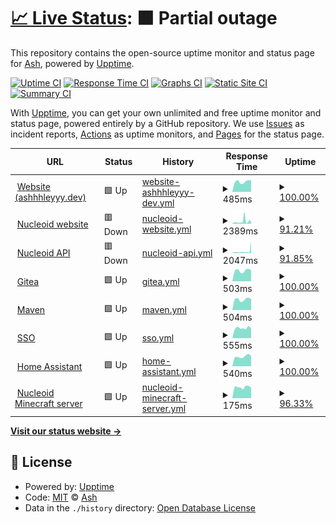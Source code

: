 # [📈 Live Status](https://status.ashhhleyyy.dev): <!--live status--> **🟧 Partial outage**

This repository contains the open-source uptime monitor and status page for [Ash](https://ashhhleyyy.dev), powered by [Upptime](https://github.com/upptime/upptime).

[![Uptime CI](https://github.com/ashhhleyyy/status-page/workflows/Uptime%20CI/badge.svg)](https://github.com/ashhhleyyy/status-page/actions?query=workflow%3A%22Uptime+CI%22)
[![Response Time CI](https://github.com/ashhhleyyy/status-page/workflows/Response%20Time%20CI/badge.svg)](https://github.com/ashhhleyyy/status-page/actions?query=workflow%3A%22Response+Time+CI%22)
[![Graphs CI](https://github.com/ashhhleyyy/status-page/workflows/Graphs%20CI/badge.svg)](https://github.com/ashhhleyyy/status-page/actions?query=workflow%3A%22Graphs+CI%22)
[![Static Site CI](https://github.com/ashhhleyyy/status-page/workflows/Static%20Site%20CI/badge.svg)](https://github.com/ashhhleyyy/status-page/actions?query=workflow%3A%22Static+Site+CI%22)
[![Summary CI](https://github.com/ashhhleyyy/status-page/workflows/Summary%20CI/badge.svg)](https://github.com/ashhhleyyy/status-page/actions?query=workflow%3A%22Summary+CI%22)

With [Upptime](https://upptime.js.org), you can get your own unlimited and free uptime monitor and status page, powered entirely by a GitHub repository. We use [Issues](https://github.com/ashhhleyyy/status-page/issues) as incident reports, [Actions](https://github.com/ashhhleyyy/status-page/actions) as uptime monitors, and [Pages](https://status.ashhhleyyy.dev) for the status page.

<!--start: status pages-->
<!-- This summary is generated by Upptime (https://github.com/upptime/upptime) -->
<!-- Do not edit this manually, your changes will be overwritten -->
<!-- prettier-ignore -->
| URL | Status | History | Response Time | Uptime |
| --- | ------ | ------- | ------------- | ------ |
| <img alt="" src="https://icons.duckduckgo.com/ip3/ashhhleyyy.dev.ico" height="13"> [Website (ashhhleyyy.dev)](https://ashhhleyyy.dev/) | 🟩 Up | [website-ashhhleyyy-dev.yml](https://github.com/ashhhleyyy/status-page/commits/HEAD/history/website-ashhhleyyy-dev.yml) | <details><summary><img alt="Response time graph" src="./graphs/website-ashhhleyyy-dev/response-time-week.png" height="20"> 485ms</summary><br><a href="https://status.ashhhleyyy.dev/history/website-ashhhleyyy-dev"><img alt="Response time 1507" src="https://img.shields.io/endpoint?url=https%3A%2F%2Fraw.githubusercontent.com%2Fashhhleyyy%2Fstatus-page%2FHEAD%2Fapi%2Fwebsite-ashhhleyyy-dev%2Fresponse-time.json"></a><br><a href="https://status.ashhhleyyy.dev/history/website-ashhhleyyy-dev"><img alt="24-hour response time 547" src="https://img.shields.io/endpoint?url=https%3A%2F%2Fraw.githubusercontent.com%2Fashhhleyyy%2Fstatus-page%2FHEAD%2Fapi%2Fwebsite-ashhhleyyy-dev%2Fresponse-time-day.json"></a><br><a href="https://status.ashhhleyyy.dev/history/website-ashhhleyyy-dev"><img alt="7-day response time 485" src="https://img.shields.io/endpoint?url=https%3A%2F%2Fraw.githubusercontent.com%2Fashhhleyyy%2Fstatus-page%2FHEAD%2Fapi%2Fwebsite-ashhhleyyy-dev%2Fresponse-time-week.json"></a><br><a href="https://status.ashhhleyyy.dev/history/website-ashhhleyyy-dev"><img alt="30-day response time 486" src="https://img.shields.io/endpoint?url=https%3A%2F%2Fraw.githubusercontent.com%2Fashhhleyyy%2Fstatus-page%2FHEAD%2Fapi%2Fwebsite-ashhhleyyy-dev%2Fresponse-time-month.json"></a><br><a href="https://status.ashhhleyyy.dev/history/website-ashhhleyyy-dev"><img alt="1-year response time 1507" src="https://img.shields.io/endpoint?url=https%3A%2F%2Fraw.githubusercontent.com%2Fashhhleyyy%2Fstatus-page%2FHEAD%2Fapi%2Fwebsite-ashhhleyyy-dev%2Fresponse-time-year.json"></a></details> | <details><summary><a href="https://status.ashhhleyyy.dev/history/website-ashhhleyyy-dev">100.00%</a></summary><a href="https://status.ashhhleyyy.dev/history/website-ashhhleyyy-dev"><img alt="All-time uptime 97.19%" src="https://img.shields.io/endpoint?url=https%3A%2F%2Fraw.githubusercontent.com%2Fashhhleyyy%2Fstatus-page%2FHEAD%2Fapi%2Fwebsite-ashhhleyyy-dev%2Fuptime.json"></a><br><a href="https://status.ashhhleyyy.dev/history/website-ashhhleyyy-dev"><img alt="24-hour uptime 100.00%" src="https://img.shields.io/endpoint?url=https%3A%2F%2Fraw.githubusercontent.com%2Fashhhleyyy%2Fstatus-page%2FHEAD%2Fapi%2Fwebsite-ashhhleyyy-dev%2Fuptime-day.json"></a><br><a href="https://status.ashhhleyyy.dev/history/website-ashhhleyyy-dev"><img alt="7-day uptime 100.00%" src="https://img.shields.io/endpoint?url=https%3A%2F%2Fraw.githubusercontent.com%2Fashhhleyyy%2Fstatus-page%2FHEAD%2Fapi%2Fwebsite-ashhhleyyy-dev%2Fuptime-week.json"></a><br><a href="https://status.ashhhleyyy.dev/history/website-ashhhleyyy-dev"><img alt="30-day uptime 98.83%" src="https://img.shields.io/endpoint?url=https%3A%2F%2Fraw.githubusercontent.com%2Fashhhleyyy%2Fstatus-page%2FHEAD%2Fapi%2Fwebsite-ashhhleyyy-dev%2Fuptime-month.json"></a><br><a href="https://status.ashhhleyyy.dev/history/website-ashhhleyyy-dev"><img alt="1-year uptime 97.19%" src="https://img.shields.io/endpoint?url=https%3A%2F%2Fraw.githubusercontent.com%2Fashhhleyyy%2Fstatus-page%2FHEAD%2Fapi%2Fwebsite-ashhhleyyy-dev%2Fuptime-year.json"></a></details>
| <img alt="" src="https://icons.duckduckgo.com/ip3/nucleoid.xyz.ico" height="13"> [Nucleoid website](https://nucleoid.xyz/) | 🟥 Down | [nucleoid-website.yml](https://github.com/ashhhleyyy/status-page/commits/HEAD/history/nucleoid-website.yml) | <details><summary><img alt="Response time graph" src="./graphs/nucleoid-website/response-time-week.png" height="20"> 2389ms</summary><br><a href="https://status.ashhhleyyy.dev/history/nucleoid-website"><img alt="Response time 951" src="https://img.shields.io/endpoint?url=https%3A%2F%2Fraw.githubusercontent.com%2Fashhhleyyy%2Fstatus-page%2FHEAD%2Fapi%2Fnucleoid-website%2Fresponse-time.json"></a><br><a href="https://status.ashhhleyyy.dev/history/nucleoid-website"><img alt="24-hour response time 3237" src="https://img.shields.io/endpoint?url=https%3A%2F%2Fraw.githubusercontent.com%2Fashhhleyyy%2Fstatus-page%2FHEAD%2Fapi%2Fnucleoid-website%2Fresponse-time-day.json"></a><br><a href="https://status.ashhhleyyy.dev/history/nucleoid-website"><img alt="7-day response time 2389" src="https://img.shields.io/endpoint?url=https%3A%2F%2Fraw.githubusercontent.com%2Fashhhleyyy%2Fstatus-page%2FHEAD%2Fapi%2Fnucleoid-website%2Fresponse-time-week.json"></a><br><a href="https://status.ashhhleyyy.dev/history/nucleoid-website"><img alt="30-day response time 1445" src="https://img.shields.io/endpoint?url=https%3A%2F%2Fraw.githubusercontent.com%2Fashhhleyyy%2Fstatus-page%2FHEAD%2Fapi%2Fnucleoid-website%2Fresponse-time-month.json"></a><br><a href="https://status.ashhhleyyy.dev/history/nucleoid-website"><img alt="1-year response time 951" src="https://img.shields.io/endpoint?url=https%3A%2F%2Fraw.githubusercontent.com%2Fashhhleyyy%2Fstatus-page%2FHEAD%2Fapi%2Fnucleoid-website%2Fresponse-time-year.json"></a></details> | <details><summary><a href="https://status.ashhhleyyy.dev/history/nucleoid-website">91.21%</a></summary><a href="https://status.ashhhleyyy.dev/history/nucleoid-website"><img alt="All-time uptime 99.10%" src="https://img.shields.io/endpoint?url=https%3A%2F%2Fraw.githubusercontent.com%2Fashhhleyyy%2Fstatus-page%2FHEAD%2Fapi%2Fnucleoid-website%2Fuptime.json"></a><br><a href="https://status.ashhhleyyy.dev/history/nucleoid-website"><img alt="24-hour uptime 43.81%" src="https://img.shields.io/endpoint?url=https%3A%2F%2Fraw.githubusercontent.com%2Fashhhleyyy%2Fstatus-page%2FHEAD%2Fapi%2Fnucleoid-website%2Fuptime-day.json"></a><br><a href="https://status.ashhhleyyy.dev/history/nucleoid-website"><img alt="7-day uptime 91.21%" src="https://img.shields.io/endpoint?url=https%3A%2F%2Fraw.githubusercontent.com%2Fashhhleyyy%2Fstatus-page%2FHEAD%2Fapi%2Fnucleoid-website%2Fuptime-week.json"></a><br><a href="https://status.ashhhleyyy.dev/history/nucleoid-website"><img alt="30-day uptime 97.98%" src="https://img.shields.io/endpoint?url=https%3A%2F%2Fraw.githubusercontent.com%2Fashhhleyyy%2Fstatus-page%2FHEAD%2Fapi%2Fnucleoid-website%2Fuptime-month.json"></a><br><a href="https://status.ashhhleyyy.dev/history/nucleoid-website"><img alt="1-year uptime 99.10%" src="https://img.shields.io/endpoint?url=https%3A%2F%2Fraw.githubusercontent.com%2Fashhhleyyy%2Fstatus-page%2FHEAD%2Fapi%2Fnucleoid-website%2Fuptime-year.json"></a></details>
| <img alt="" src="https://icons.duckduckgo.com/ip3/api.nucleoid.xyz.ico" height="13"> [Nucleoid API](https://api.nucleoid.xyz/stats/stats) | 🟥 Down | [nucleoid-api.yml](https://github.com/ashhhleyyy/status-page/commits/HEAD/history/nucleoid-api.yml) | <details><summary><img alt="Response time graph" src="./graphs/nucleoid-api/response-time-week.png" height="20"> 2047ms</summary><br><a href="https://status.ashhhleyyy.dev/history/nucleoid-api"><img alt="Response time 1085" src="https://img.shields.io/endpoint?url=https%3A%2F%2Fraw.githubusercontent.com%2Fashhhleyyy%2Fstatus-page%2FHEAD%2Fapi%2Fnucleoid-api%2Fresponse-time.json"></a><br><a href="https://status.ashhhleyyy.dev/history/nucleoid-api"><img alt="24-hour response time 2877" src="https://img.shields.io/endpoint?url=https%3A%2F%2Fraw.githubusercontent.com%2Fashhhleyyy%2Fstatus-page%2FHEAD%2Fapi%2Fnucleoid-api%2Fresponse-time-day.json"></a><br><a href="https://status.ashhhleyyy.dev/history/nucleoid-api"><img alt="7-day response time 2047" src="https://img.shields.io/endpoint?url=https%3A%2F%2Fraw.githubusercontent.com%2Fashhhleyyy%2Fstatus-page%2FHEAD%2Fapi%2Fnucleoid-api%2Fresponse-time-week.json"></a><br><a href="https://status.ashhhleyyy.dev/history/nucleoid-api"><img alt="30-day response time 1271" src="https://img.shields.io/endpoint?url=https%3A%2F%2Fraw.githubusercontent.com%2Fashhhleyyy%2Fstatus-page%2FHEAD%2Fapi%2Fnucleoid-api%2Fresponse-time-month.json"></a><br><a href="https://status.ashhhleyyy.dev/history/nucleoid-api"><img alt="1-year response time 1085" src="https://img.shields.io/endpoint?url=https%3A%2F%2Fraw.githubusercontent.com%2Fashhhleyyy%2Fstatus-page%2FHEAD%2Fapi%2Fnucleoid-api%2Fresponse-time-year.json"></a></details> | <details><summary><a href="https://status.ashhhleyyy.dev/history/nucleoid-api">91.85%</a></summary><a href="https://status.ashhhleyyy.dev/history/nucleoid-api"><img alt="All-time uptime 98.74%" src="https://img.shields.io/endpoint?url=https%3A%2F%2Fraw.githubusercontent.com%2Fashhhleyyy%2Fstatus-page%2FHEAD%2Fapi%2Fnucleoid-api%2Fuptime.json"></a><br><a href="https://status.ashhhleyyy.dev/history/nucleoid-api"><img alt="24-hour uptime 47.73%" src="https://img.shields.io/endpoint?url=https%3A%2F%2Fraw.githubusercontent.com%2Fashhhleyyy%2Fstatus-page%2FHEAD%2Fapi%2Fnucleoid-api%2Fuptime-day.json"></a><br><a href="https://status.ashhhleyyy.dev/history/nucleoid-api"><img alt="7-day uptime 91.85%" src="https://img.shields.io/endpoint?url=https%3A%2F%2Fraw.githubusercontent.com%2Fashhhleyyy%2Fstatus-page%2FHEAD%2Fapi%2Fnucleoid-api%2Fuptime-week.json"></a><br><a href="https://status.ashhhleyyy.dev/history/nucleoid-api"><img alt="30-day uptime 98.13%" src="https://img.shields.io/endpoint?url=https%3A%2F%2Fraw.githubusercontent.com%2Fashhhleyyy%2Fstatus-page%2FHEAD%2Fapi%2Fnucleoid-api%2Fuptime-month.json"></a><br><a href="https://status.ashhhleyyy.dev/history/nucleoid-api"><img alt="1-year uptime 98.74%" src="https://img.shields.io/endpoint?url=https%3A%2F%2Fraw.githubusercontent.com%2Fashhhleyyy%2Fstatus-page%2FHEAD%2Fapi%2Fnucleoid-api%2Fuptime-year.json"></a></details>
| <img alt="" src="https://icons.duckduckgo.com/ip3/git.ashhhleyyy.dev.ico" height="13"> [Gitea](https://git.ashhhleyyy.dev/) | 🟩 Up | [gitea.yml](https://github.com/ashhhleyyy/status-page/commits/HEAD/history/gitea.yml) | <details><summary><img alt="Response time graph" src="./graphs/gitea/response-time-week.png" height="20"> 503ms</summary><br><a href="https://status.ashhhleyyy.dev/history/gitea"><img alt="Response time 730" src="https://img.shields.io/endpoint?url=https%3A%2F%2Fraw.githubusercontent.com%2Fashhhleyyy%2Fstatus-page%2FHEAD%2Fapi%2Fgitea%2Fresponse-time.json"></a><br><a href="https://status.ashhhleyyy.dev/history/gitea"><img alt="24-hour response time 520" src="https://img.shields.io/endpoint?url=https%3A%2F%2Fraw.githubusercontent.com%2Fashhhleyyy%2Fstatus-page%2FHEAD%2Fapi%2Fgitea%2Fresponse-time-day.json"></a><br><a href="https://status.ashhhleyyy.dev/history/gitea"><img alt="7-day response time 503" src="https://img.shields.io/endpoint?url=https%3A%2F%2Fraw.githubusercontent.com%2Fashhhleyyy%2Fstatus-page%2FHEAD%2Fapi%2Fgitea%2Fresponse-time-week.json"></a><br><a href="https://status.ashhhleyyy.dev/history/gitea"><img alt="30-day response time 921" src="https://img.shields.io/endpoint?url=https%3A%2F%2Fraw.githubusercontent.com%2Fashhhleyyy%2Fstatus-page%2FHEAD%2Fapi%2Fgitea%2Fresponse-time-month.json"></a><br><a href="https://status.ashhhleyyy.dev/history/gitea"><img alt="1-year response time 730" src="https://img.shields.io/endpoint?url=https%3A%2F%2Fraw.githubusercontent.com%2Fashhhleyyy%2Fstatus-page%2FHEAD%2Fapi%2Fgitea%2Fresponse-time-year.json"></a></details> | <details><summary><a href="https://status.ashhhleyyy.dev/history/gitea">100.00%</a></summary><a href="https://status.ashhhleyyy.dev/history/gitea"><img alt="All-time uptime 82.11%" src="https://img.shields.io/endpoint?url=https%3A%2F%2Fraw.githubusercontent.com%2Fashhhleyyy%2Fstatus-page%2FHEAD%2Fapi%2Fgitea%2Fuptime.json"></a><br><a href="https://status.ashhhleyyy.dev/history/gitea"><img alt="24-hour uptime 100.00%" src="https://img.shields.io/endpoint?url=https%3A%2F%2Fraw.githubusercontent.com%2Fashhhleyyy%2Fstatus-page%2FHEAD%2Fapi%2Fgitea%2Fuptime-day.json"></a><br><a href="https://status.ashhhleyyy.dev/history/gitea"><img alt="7-day uptime 100.00%" src="https://img.shields.io/endpoint?url=https%3A%2F%2Fraw.githubusercontent.com%2Fashhhleyyy%2Fstatus-page%2FHEAD%2Fapi%2Fgitea%2Fuptime-week.json"></a><br><a href="https://status.ashhhleyyy.dev/history/gitea"><img alt="30-day uptime 98.81%" src="https://img.shields.io/endpoint?url=https%3A%2F%2Fraw.githubusercontent.com%2Fashhhleyyy%2Fstatus-page%2FHEAD%2Fapi%2Fgitea%2Fuptime-month.json"></a><br><a href="https://status.ashhhleyyy.dev/history/gitea"><img alt="1-year uptime 82.11%" src="https://img.shields.io/endpoint?url=https%3A%2F%2Fraw.githubusercontent.com%2Fashhhleyyy%2Fstatus-page%2FHEAD%2Fapi%2Fgitea%2Fuptime-year.json"></a></details>
| <img alt="" src="https://icons.duckduckgo.com/ip3/maven.ashhhleyyy.dev.ico" height="13"> [Maven](https://maven.ashhhleyyy.dev/) | 🟩 Up | [maven.yml](https://github.com/ashhhleyyy/status-page/commits/HEAD/history/maven.yml) | <details><summary><img alt="Response time graph" src="./graphs/maven/response-time-week.png" height="20"> 504ms</summary><br><a href="https://status.ashhhleyyy.dev/history/maven"><img alt="Response time 507" src="https://img.shields.io/endpoint?url=https%3A%2F%2Fraw.githubusercontent.com%2Fashhhleyyy%2Fstatus-page%2FHEAD%2Fapi%2Fmaven%2Fresponse-time.json"></a><br><a href="https://status.ashhhleyyy.dev/history/maven"><img alt="24-hour response time 519" src="https://img.shields.io/endpoint?url=https%3A%2F%2Fraw.githubusercontent.com%2Fashhhleyyy%2Fstatus-page%2FHEAD%2Fapi%2Fmaven%2Fresponse-time-day.json"></a><br><a href="https://status.ashhhleyyy.dev/history/maven"><img alt="7-day response time 504" src="https://img.shields.io/endpoint?url=https%3A%2F%2Fraw.githubusercontent.com%2Fashhhleyyy%2Fstatus-page%2FHEAD%2Fapi%2Fmaven%2Fresponse-time-week.json"></a><br><a href="https://status.ashhhleyyy.dev/history/maven"><img alt="30-day response time 507" src="https://img.shields.io/endpoint?url=https%3A%2F%2Fraw.githubusercontent.com%2Fashhhleyyy%2Fstatus-page%2FHEAD%2Fapi%2Fmaven%2Fresponse-time-month.json"></a><br><a href="https://status.ashhhleyyy.dev/history/maven"><img alt="1-year response time 507" src="https://img.shields.io/endpoint?url=https%3A%2F%2Fraw.githubusercontent.com%2Fashhhleyyy%2Fstatus-page%2FHEAD%2Fapi%2Fmaven%2Fresponse-time-year.json"></a></details> | <details><summary><a href="https://status.ashhhleyyy.dev/history/maven">100.00%</a></summary><a href="https://status.ashhhleyyy.dev/history/maven"><img alt="All-time uptime 98.21%" src="https://img.shields.io/endpoint?url=https%3A%2F%2Fraw.githubusercontent.com%2Fashhhleyyy%2Fstatus-page%2FHEAD%2Fapi%2Fmaven%2Fuptime.json"></a><br><a href="https://status.ashhhleyyy.dev/history/maven"><img alt="24-hour uptime 100.00%" src="https://img.shields.io/endpoint?url=https%3A%2F%2Fraw.githubusercontent.com%2Fashhhleyyy%2Fstatus-page%2FHEAD%2Fapi%2Fmaven%2Fuptime-day.json"></a><br><a href="https://status.ashhhleyyy.dev/history/maven"><img alt="7-day uptime 100.00%" src="https://img.shields.io/endpoint?url=https%3A%2F%2Fraw.githubusercontent.com%2Fashhhleyyy%2Fstatus-page%2FHEAD%2Fapi%2Fmaven%2Fuptime-week.json"></a><br><a href="https://status.ashhhleyyy.dev/history/maven"><img alt="30-day uptime 98.21%" src="https://img.shields.io/endpoint?url=https%3A%2F%2Fraw.githubusercontent.com%2Fashhhleyyy%2Fstatus-page%2FHEAD%2Fapi%2Fmaven%2Fuptime-month.json"></a><br><a href="https://status.ashhhleyyy.dev/history/maven"><img alt="1-year uptime 98.21%" src="https://img.shields.io/endpoint?url=https%3A%2F%2Fraw.githubusercontent.com%2Fashhhleyyy%2Fstatus-page%2FHEAD%2Fapi%2Fmaven%2Fuptime-year.json"></a></details>
| <img alt="" src="https://icons.duckduckgo.com/ip3/id.ashhhleyyy.dev.ico" height="13"> [SSO](https://id.ashhhleyyy.dev/) | 🟩 Up | [sso.yml](https://github.com/ashhhleyyy/status-page/commits/HEAD/history/sso.yml) | <details><summary><img alt="Response time graph" src="./graphs/sso/response-time-week.png" height="20"> 555ms</summary><br><a href="https://status.ashhhleyyy.dev/history/sso"><img alt="Response time 2272" src="https://img.shields.io/endpoint?url=https%3A%2F%2Fraw.githubusercontent.com%2Fashhhleyyy%2Fstatus-page%2FHEAD%2Fapi%2Fsso%2Fresponse-time.json"></a><br><a href="https://status.ashhhleyyy.dev/history/sso"><img alt="24-hour response time 532" src="https://img.shields.io/endpoint?url=https%3A%2F%2Fraw.githubusercontent.com%2Fashhhleyyy%2Fstatus-page%2FHEAD%2Fapi%2Fsso%2Fresponse-time-day.json"></a><br><a href="https://status.ashhhleyyy.dev/history/sso"><img alt="7-day response time 555" src="https://img.shields.io/endpoint?url=https%3A%2F%2Fraw.githubusercontent.com%2Fashhhleyyy%2Fstatus-page%2FHEAD%2Fapi%2Fsso%2Fresponse-time-week.json"></a><br><a href="https://status.ashhhleyyy.dev/history/sso"><img alt="30-day response time 627" src="https://img.shields.io/endpoint?url=https%3A%2F%2Fraw.githubusercontent.com%2Fashhhleyyy%2Fstatus-page%2FHEAD%2Fapi%2Fsso%2Fresponse-time-month.json"></a><br><a href="https://status.ashhhleyyy.dev/history/sso"><img alt="1-year response time 2272" src="https://img.shields.io/endpoint?url=https%3A%2F%2Fraw.githubusercontent.com%2Fashhhleyyy%2Fstatus-page%2FHEAD%2Fapi%2Fsso%2Fresponse-time-year.json"></a></details> | <details><summary><a href="https://status.ashhhleyyy.dev/history/sso">100.00%</a></summary><a href="https://status.ashhhleyyy.dev/history/sso"><img alt="All-time uptime 92.44%" src="https://img.shields.io/endpoint?url=https%3A%2F%2Fraw.githubusercontent.com%2Fashhhleyyy%2Fstatus-page%2FHEAD%2Fapi%2Fsso%2Fuptime.json"></a><br><a href="https://status.ashhhleyyy.dev/history/sso"><img alt="24-hour uptime 100.00%" src="https://img.shields.io/endpoint?url=https%3A%2F%2Fraw.githubusercontent.com%2Fashhhleyyy%2Fstatus-page%2FHEAD%2Fapi%2Fsso%2Fuptime-day.json"></a><br><a href="https://status.ashhhleyyy.dev/history/sso"><img alt="7-day uptime 100.00%" src="https://img.shields.io/endpoint?url=https%3A%2F%2Fraw.githubusercontent.com%2Fashhhleyyy%2Fstatus-page%2FHEAD%2Fapi%2Fsso%2Fuptime-week.json"></a><br><a href="https://status.ashhhleyyy.dev/history/sso"><img alt="30-day uptime 98.75%" src="https://img.shields.io/endpoint?url=https%3A%2F%2Fraw.githubusercontent.com%2Fashhhleyyy%2Fstatus-page%2FHEAD%2Fapi%2Fsso%2Fuptime-month.json"></a><br><a href="https://status.ashhhleyyy.dev/history/sso"><img alt="1-year uptime 92.44%" src="https://img.shields.io/endpoint?url=https%3A%2F%2Fraw.githubusercontent.com%2Fashhhleyyy%2Fstatus-page%2FHEAD%2Fapi%2Fsso%2Fuptime-year.json"></a></details>
| <img alt="" src="https://icons.duckduckgo.com/ip3/ha.ashhhleyyy.dev.ico" height="13"> [Home Assistant](https://ha.ashhhleyyy.dev/) | 🟩 Up | [home-assistant.yml](https://github.com/ashhhleyyy/status-page/commits/HEAD/history/home-assistant.yml) | <details><summary><img alt="Response time graph" src="./graphs/home-assistant/response-time-week.png" height="20"> 540ms</summary><br><a href="https://status.ashhhleyyy.dev/history/home-assistant"><img alt="Response time 1097" src="https://img.shields.io/endpoint?url=https%3A%2F%2Fraw.githubusercontent.com%2Fashhhleyyy%2Fstatus-page%2FHEAD%2Fapi%2Fhome-assistant%2Fresponse-time.json"></a><br><a href="https://status.ashhhleyyy.dev/history/home-assistant"><img alt="24-hour response time 572" src="https://img.shields.io/endpoint?url=https%3A%2F%2Fraw.githubusercontent.com%2Fashhhleyyy%2Fstatus-page%2FHEAD%2Fapi%2Fhome-assistant%2Fresponse-time-day.json"></a><br><a href="https://status.ashhhleyyy.dev/history/home-assistant"><img alt="7-day response time 540" src="https://img.shields.io/endpoint?url=https%3A%2F%2Fraw.githubusercontent.com%2Fashhhleyyy%2Fstatus-page%2FHEAD%2Fapi%2Fhome-assistant%2Fresponse-time-week.json"></a><br><a href="https://status.ashhhleyyy.dev/history/home-assistant"><img alt="30-day response time 546" src="https://img.shields.io/endpoint?url=https%3A%2F%2Fraw.githubusercontent.com%2Fashhhleyyy%2Fstatus-page%2FHEAD%2Fapi%2Fhome-assistant%2Fresponse-time-month.json"></a><br><a href="https://status.ashhhleyyy.dev/history/home-assistant"><img alt="1-year response time 1097" src="https://img.shields.io/endpoint?url=https%3A%2F%2Fraw.githubusercontent.com%2Fashhhleyyy%2Fstatus-page%2FHEAD%2Fapi%2Fhome-assistant%2Fresponse-time-year.json"></a></details> | <details><summary><a href="https://status.ashhhleyyy.dev/history/home-assistant">100.00%</a></summary><a href="https://status.ashhhleyyy.dev/history/home-assistant"><img alt="All-time uptime 93.34%" src="https://img.shields.io/endpoint?url=https%3A%2F%2Fraw.githubusercontent.com%2Fashhhleyyy%2Fstatus-page%2FHEAD%2Fapi%2Fhome-assistant%2Fuptime.json"></a><br><a href="https://status.ashhhleyyy.dev/history/home-assistant"><img alt="24-hour uptime 100.00%" src="https://img.shields.io/endpoint?url=https%3A%2F%2Fraw.githubusercontent.com%2Fashhhleyyy%2Fstatus-page%2FHEAD%2Fapi%2Fhome-assistant%2Fuptime-day.json"></a><br><a href="https://status.ashhhleyyy.dev/history/home-assistant"><img alt="7-day uptime 100.00%" src="https://img.shields.io/endpoint?url=https%3A%2F%2Fraw.githubusercontent.com%2Fashhhleyyy%2Fstatus-page%2FHEAD%2Fapi%2Fhome-assistant%2Fuptime-week.json"></a><br><a href="https://status.ashhhleyyy.dev/history/home-assistant"><img alt="30-day uptime 98.76%" src="https://img.shields.io/endpoint?url=https%3A%2F%2Fraw.githubusercontent.com%2Fashhhleyyy%2Fstatus-page%2FHEAD%2Fapi%2Fhome-assistant%2Fuptime-month.json"></a><br><a href="https://status.ashhhleyyy.dev/history/home-assistant"><img alt="1-year uptime 93.34%" src="https://img.shields.io/endpoint?url=https%3A%2F%2Fraw.githubusercontent.com%2Fashhhleyyy%2Fstatus-page%2FHEAD%2Fapi%2Fhome-assistant%2Fuptime-year.json"></a></details>
| <img alt="" src="https://icons.duckduckgo.com/ip3/null.ico" height="13"> [Nucleoid Minecraft server](nucleoid.xyz) | 🟩 Up | [nucleoid-minecraft-server.yml](https://github.com/ashhhleyyy/status-page/commits/HEAD/history/nucleoid-minecraft-server.yml) | <details><summary><img alt="Response time graph" src="./graphs/nucleoid-minecraft-server/response-time-week.png" height="20"> 175ms</summary><br><a href="https://status.ashhhleyyy.dev/history/nucleoid-minecraft-server"><img alt="Response time 136" src="https://img.shields.io/endpoint?url=https%3A%2F%2Fraw.githubusercontent.com%2Fashhhleyyy%2Fstatus-page%2FHEAD%2Fapi%2Fnucleoid-minecraft-server%2Fresponse-time.json"></a><br><a href="https://status.ashhhleyyy.dev/history/nucleoid-minecraft-server"><img alt="24-hour response time 174" src="https://img.shields.io/endpoint?url=https%3A%2F%2Fraw.githubusercontent.com%2Fashhhleyyy%2Fstatus-page%2FHEAD%2Fapi%2Fnucleoid-minecraft-server%2Fresponse-time-day.json"></a><br><a href="https://status.ashhhleyyy.dev/history/nucleoid-minecraft-server"><img alt="7-day response time 175" src="https://img.shields.io/endpoint?url=https%3A%2F%2Fraw.githubusercontent.com%2Fashhhleyyy%2Fstatus-page%2FHEAD%2Fapi%2Fnucleoid-minecraft-server%2Fresponse-time-week.json"></a><br><a href="https://status.ashhhleyyy.dev/history/nucleoid-minecraft-server"><img alt="30-day response time 167" src="https://img.shields.io/endpoint?url=https%3A%2F%2Fraw.githubusercontent.com%2Fashhhleyyy%2Fstatus-page%2FHEAD%2Fapi%2Fnucleoid-minecraft-server%2Fresponse-time-month.json"></a><br><a href="https://status.ashhhleyyy.dev/history/nucleoid-minecraft-server"><img alt="1-year response time 136" src="https://img.shields.io/endpoint?url=https%3A%2F%2Fraw.githubusercontent.com%2Fashhhleyyy%2Fstatus-page%2FHEAD%2Fapi%2Fnucleoid-minecraft-server%2Fresponse-time-year.json"></a></details> | <details><summary><a href="https://status.ashhhleyyy.dev/history/nucleoid-minecraft-server">96.33%</a></summary><a href="https://status.ashhhleyyy.dev/history/nucleoid-minecraft-server"><img alt="All-time uptime 99.62%" src="https://img.shields.io/endpoint?url=https%3A%2F%2Fraw.githubusercontent.com%2Fashhhleyyy%2Fstatus-page%2FHEAD%2Fapi%2Fnucleoid-minecraft-server%2Fuptime.json"></a><br><a href="https://status.ashhhleyyy.dev/history/nucleoid-minecraft-server"><img alt="24-hour uptime 74.33%" src="https://img.shields.io/endpoint?url=https%3A%2F%2Fraw.githubusercontent.com%2Fashhhleyyy%2Fstatus-page%2FHEAD%2Fapi%2Fnucleoid-minecraft-server%2Fuptime-day.json"></a><br><a href="https://status.ashhhleyyy.dev/history/nucleoid-minecraft-server"><img alt="7-day uptime 96.33%" src="https://img.shields.io/endpoint?url=https%3A%2F%2Fraw.githubusercontent.com%2Fashhhleyyy%2Fstatus-page%2FHEAD%2Fapi%2Fnucleoid-minecraft-server%2Fuptime-week.json"></a><br><a href="https://status.ashhhleyyy.dev/history/nucleoid-minecraft-server"><img alt="30-day uptime 99.16%" src="https://img.shields.io/endpoint?url=https%3A%2F%2Fraw.githubusercontent.com%2Fashhhleyyy%2Fstatus-page%2FHEAD%2Fapi%2Fnucleoid-minecraft-server%2Fuptime-month.json"></a><br><a href="https://status.ashhhleyyy.dev/history/nucleoid-minecraft-server"><img alt="1-year uptime 99.62%" src="https://img.shields.io/endpoint?url=https%3A%2F%2Fraw.githubusercontent.com%2Fashhhleyyy%2Fstatus-page%2FHEAD%2Fapi%2Fnucleoid-minecraft-server%2Fuptime-year.json"></a></details>

<!--end: status pages-->

[**Visit our status website →**](https://status.ashhhleyyy.dev)

## 📄 License

- Powered by: [Upptime](https://github.com/upptime/upptime)
- Code: [MIT](./LICENSE) © [Ash](https://ashhhleyyy.dev)
- Data in the `./history` directory: [Open Database License](https://opendatacommons.org/licenses/odbl/1-0/)
